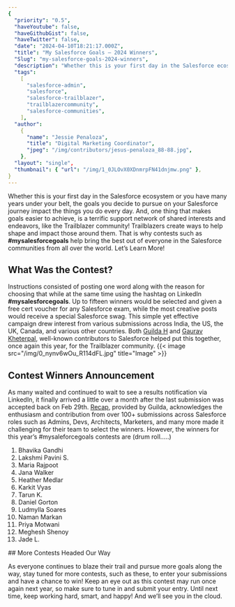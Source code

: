 ```yaml
---
{
  "priority": "0.5",
  "haveYoutube": false,
  "haveGithubGist": false,
  "haveTwitter": false,
  "date": "2024-04-10T18:21:17.000Z",
  "title": "My Salesforce Goals — 2024 Winners",
  "Slug": "my-salesforce-goals-2024-winners",
  "description": "Whether this is your first day in the Salesforce ecosystem or you have many years under your belt, the goals you decide to pursue on your Salesforce journey impact the things you do every day. And, one thing that makes goals easier to achieve, is a terrific support network of shared interests and endeavors, like the Trailblazer community!.",
  "tags":
    [
      "salesforce-admin",
      "salesforce",
      "salesforce-trailblazer",
      "trailblazercommunity",
      "salesforce-communities",
    ],
  "author":
    {
      "name": "Jessie Penaloza",
      "title": "Digital Marketing Coordinator",
      "jpeg": "/img/contributors/jesus-penaloza_88-88.jpg",
    },
  "layout": "single",
  "thumbnail": { "url": "/img/1_0JLOvX0XDnmrpFN41dnjmw.png" },
}
---
```


Whether this is your first day in the Salesforce ecosystem or you have many years under your belt, the goals you decide to pursue on your Salesforce journey impact the things you do every day. And, one thing that makes goals easier to achieve, is a terrific support network of shared interests and endeavors, like the Trailblazer community!
Trailblazers create ways to help shape and impact those around them. That is why contests such as <strong>#mysalesforcegoals</strong> help bring the best out of everyone in the Salesforce communities from all over the world.
Let’s Learn More!

## What Was the Contest?

Instructions consisted of posting one word along with the reason for choosing that while at the same time using the hashtag on LinkedIn <strong>#mysalesforcegoals</strong>. Up to fifteen winners would be selected and given a free cert voucher for any Salesforce exam, while the most creative posts would receive a special Salesforce swag.
This simple yet effective campaign drew interest from various submissions across India, the US, the UK, Canada, and various other countries.
Both [Guilda H](https://www.linkedin.com/in/ghilaire/) and [Gaurav Kheterpal](https://www.linkedin.com/in/gauravkheterpal/), well-known contributors to Salesforce helped put this together, once again this year, for the Trailblazer community.
{{< image src="/img/0_nynv6wOu_R114dFL.jpg" title="Image" >}}

## Contest Winners Announcement

As many waited and continued to wait to see a results notification via LinkedIn, it finally arrived a little over a month after the last submission was accepted back on Feb 29th.
[Recap](https://www.linkedin.com/feed/update/urn:li:activity:7183462952706965504/), provided by Guilda, acknowledges the enthusiasm and contribution from over 100+ submissions across Salesforce roles such as Admins, Devs, Architects, Marketers, and many more made it challenging for their team to select the winners. However, the winners for this year’s #mysaleforcegoals contests are (drum roll…..)

<ol><li>Bhavika Gandhi</li><li>Lakshmi Pavini S.</li><li>Maria Rajpoot</li><li>Jana Walker</li><li>Heather Medlar</li><li>Karkit Vyas</li><li>Tarun K.</li><li>Daniel Gorton</li><li>Ludmylla Soares</li><li>Naman Markan</li><li>Priya Motwani</li><li>Meghesh Shenoy</li><li>Jade L.</li></ol>
## More Contests Headed Our Way

As everyone continues to blaze their trail and pursue more goals along the way, stay tuned for more contests, such as these, to enter your submissions and have a chance to win!
Keep an eye out as this contest may run once again next year, so make sure to tune in and submit your entry.
Until next time, keep working hard, smart, and happy! And we’ll see you in the cloud.
